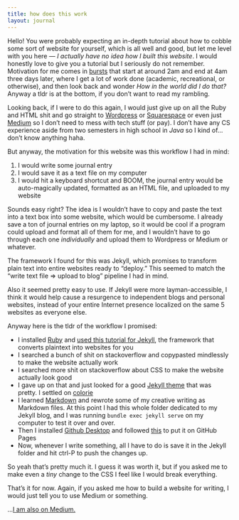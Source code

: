 ```yaml
---
title: how does this work
layout: journal
---
```


Hello! You were probably expecting an in-depth tutorial about how to cobble some sort of website for yourself, which is all well and good, but let me level with you here — *I actually have no idea how I built this website*. I would honestly love to give you a tutorial but I seriously do not remember. Motivation for me comes in [bursts](https://en.wikipedia.org/wiki/Hypomania) that start at around 2am and end at 4am three days later, where I get a lot of work done (academic, recreational, or otherwise), and then look back and wonder *How in the world did I do that?* Anyway a tldr is at the bottom, if you don’t want to read my rambling.

Looking back, if I were to do this again, I would just give up on all the Ruby and HTML shit and go straight to [Wordpress](https://wordpress.com/) or [Squarespace](https://www.squarespace.com/) or even just [Medium](https://medium.com/) so I don’t need to mess with tech stuff (or pay). I don’t have any CS experience aside from two semesters in high school in _Java_ so I kind of… don’t know anything haha.

But anyway, the motivation for this website was this workflow I had in mind:

1. I would write some journal entry
2. I would save it as a text file on my computer
3. I would hit a keyboard shortcut and BOOM, the journal entry would be auto-magically updated, formatted as an HTML file, and uploaded to my website

Sounds easy right? The idea is I wouldn’t have to copy and paste the text into a text box into some website, which would be cumbersome. I already save a ton of journal entries on my laptop, so it would be cool if a program could upload and format all of them for me, and I wouldn’t have to go through each one _individually_ and upload them to Wordpress or Medium or whatever.

The framework I found for this was Jekyll, which promises to transform plain text into entire websites ready to “deploy.” This seemed to match the “write text file => upload to blog” pipeline I had in mind.

Also it seemed pretty easy to use. If Jekyll were more layman-accessible, I think it would help cause a resurgence to independent blogs and personal websites, instead of your entire Internet presence localized on the same 5 websites as everyone else.

Anyway here is the tldr of the workflow I promised:

- I installed [Ruby](https://www.ruby-lang.org/en/documentation/installation/) and [used this tutorial for Jekyll](https://jekyllrb.com/docs/), the framework that converts plaintext into websites for you
- I searched a bunch of shit on stackoverflow and copypasted mindlessly to make the website actually work
- I searched more shit on stackoverflow about CSS to make the website actually look good
- I gave up on that and just looked for a good [Jekyll theme](https://jekyllthemes.io/free) that was pretty. I settled on [colorie](https://github.com/ronv/colorie)
- I learned [Markdown](https://guides.github.com/features/mastering-markdown/) and rewrote some of my creative writing as Markdown files. At this point I had this whole folder dedicated to my Jekyll blog, and I was running `bundle exec jekyll serve` on my computer to test it over and over.
- Then I installed [Github Desktop](https://desktop.github.com/) and followed [this](https://jekyllrb.com/docs/github-pages/) to put it on GitHub Pages
- Now, whenever I write something, all I have to do is save it in the Jekyll folder and hit ctrl-P to push the changes up.

So yeah that’s pretty much it. I guess it was worth it, but if you asked me to make even a _tiny_ change to the CSS I feel like I would break everything.

That’s it for now. Again, if you asked me how to build a website for writing, I would just tell you to use Medium or something.

…[I am also on Medium.](https://medium.com/@themichaeldizon)